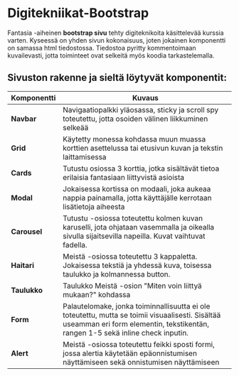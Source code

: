# Digitekniikat-Bootstrap

Fantasia -aiheinen **bootstrap sivu** tehty digiteknikoita käsittelevää kurssia varten. Kyseessä on yhden sivun kokonaisuus, joten jokainen komponentti on samassa html tiedostossa. Tiedostoa pyritty kommentoimaan kuvailevasti, jotta toiminteet ovat selkeitä myös koodia tarkastelemalla.

## Sivuston rakenne ja sieltä löytyvät komponentit:

| Komponentti       | Kuvaus |
|-------------------|--------|
| **Navbar**       | Navigaatiopalkki yläosassa, sticky ja scroll spy toteutettu, jotta osoiden välinen liikkuminen selkeää |
| **Grid** | Käytetty monessa kohdassa muun muassa korttien asettelussa tai etusivun kuvan ja tekstin laittamisessa |
| **Cards**        | Tutustu osiossa 3 korttia, jotka sisältävät tietoa erilaisia fantasiaan liittyvistä asioista |
| **Modal**        | Jokaisessa kortissa on modaali, joka aukeaa nappia painamalla, jotta käyttäjälle kerrotaan lisätietoja aiheesta |
| **Carousel**       | Tutustu -osiossa toteutettu kolmen kuvan karuselli, jota ohjataan vasemmalla ja oikealla sivulla sijaitsevilla napeilla. Kuvat vaihtuvat fadella. |
| **Haitari** | Meistä -osiossa toteutettu 3 kappaletta. Jokaisessa tekstiä ja yhdessä kuva, toisessa taulukko ja kolmannessa button. |
| **Taulukko**| Taulukko Meistä -osion "Miten voin liittyä mukaan?" kohdassa |
| **Form** | Palautelomake, jonka toiminnallisuutta ei ole toteutettu, mutta se toimii visuaalisesti. Sisältää useamman eri form elementin, tekstikentän, rangen 1-5 sekä inline check inputin. |
| **Alert** | Meistä -osiossa toteutettu feikki sposti formi, jossa alertia käytetään epäonnistumisen näyttämiseen sekä onnistumisen näyttämiseen |